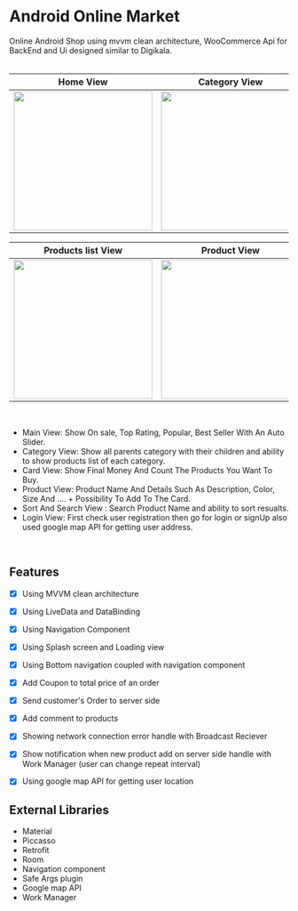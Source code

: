 # Android Online Market

Online Android Shop using mvvm clean architecture, WooCommerce Api for BackEnd and Ui designed similar to Digikala.
<br>
<br>

| Home View | Category View | Cart View |
|--|--|--|
| <img src="https://s16.picofile.com/file/8417323026/Home_View.png" width=250px> | <img src="https://s16.picofile.com/file/8417323134/Category_View.png" width=250px> | <img src="https://s17.picofile.com/file/8417323218/Cart_View.png" width=250px> |

| Products list View | Product View | Login View |
|--|--|--|
| <img src="https://s16.picofile.com/file/8417323334/Whole_Product_View.png" width=250px> | <img src="https://s17.picofile.com/file/8417323442/Product_View.png" width=250px> | <img src="https://s16.picofile.com/file/8417323576/Login_View.png" width=250px> |

<br>

 - Main View:  Show On sale, Top Rating, Popular, Best Seller With An Auto Slider.
 - Category View:  Show all parents category with their children and ability to show products list of each category.
 - Card View:  Show Final Money And Count The Products You Want To Buy.
 - Product View:  Product Name And Details Such As Description, Color, Size And .... + Possibility To Add To The Card.
 - Sort And Search View : Search Product Name and ability to sort resualts.
 - Login View: First check user registration then go for login or signUp also used google map API for getting user address.


<br>

 ## Features
 - [x] Using MVVM clean architecture
 - [x] Using LiveData and DataBinding
 - [x] Using Navigation Component
 - [x] Using Splash screen and Loading view
 - [x] Using Bottom navigation coupled with navigation component
 - [x] Add Coupon to total price of an order
 - [x] Send customer's Order to server side 
 - [x] Add comment to products
 - [x] Showing network connection error handle with Broadcast Reciever
 - [x] Show notification when new product add on server side handle with Work Manager (user can change repeat interval)
 - [x] Using google map API for getting user location


 
 ## External Libraries
 - Material
 - Piccasso
 - Retrofit
 - Room
 - Navigation component
 - Safe Args plugin
 - Google map API
 - Work Manager
